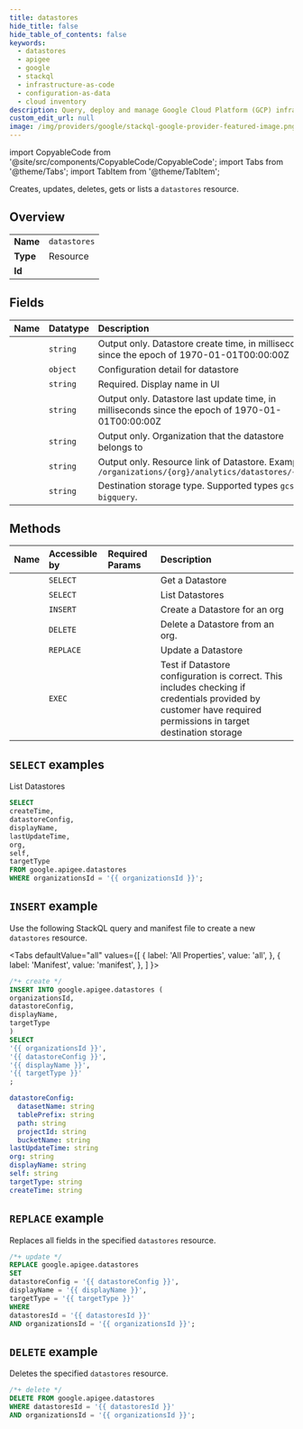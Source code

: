 ```yaml
---
title: datastores
hide_title: false
hide_table_of_contents: false
keywords:
  - datastores
  - apigee
  - google
  - stackql
  - infrastructure-as-code
  - configuration-as-data
  - cloud inventory
description: Query, deploy and manage Google Cloud Platform (GCP) infrastructure and resources using SQL
custom_edit_url: null
image: /img/providers/google/stackql-google-provider-featured-image.png
---
```


import CopyableCode from '@site/src/components/CopyableCode/CopyableCode';
import Tabs from '@theme/Tabs';
import TabItem from '@theme/TabItem';

Creates, updates, deletes, gets or lists a <code>datastores</code> resource.

## Overview
<table><tbody>
<tr><td><b>Name</b></td><td><code>datastores</code></td></tr>
<tr><td><b>Type</b></td><td>Resource</td></tr>
<tr><td><b>Id</b></td><td><CopyableCode code="google.apigee.datastores" /></td></tr>
</tbody></table>

## Fields
| Name | Datatype | Description |
|:-----|:---------|:------------|
| <CopyableCode code="createTime" /> | `string` | Output only. Datastore create time, in milliseconds since the epoch of 1970-01-01T00:00:00Z |
| <CopyableCode code="datastoreConfig" /> | `object` | Configuration detail for datastore |
| <CopyableCode code="displayName" /> | `string` | Required. Display name in UI |
| <CopyableCode code="lastUpdateTime" /> | `string` | Output only. Datastore last update time, in milliseconds since the epoch of 1970-01-01T00:00:00Z |
| <CopyableCode code="org" /> | `string` | Output only. Organization that the datastore belongs to |
| <CopyableCode code="self" /> | `string` | Output only. Resource link of Datastore. Example: `/organizations/{org}/analytics/datastores/{uuid}` |
| <CopyableCode code="targetType" /> | `string` | Destination storage type. Supported types `gcs` or `bigquery`. |

## Methods
| Name | Accessible by | Required Params | Description |
|:-----|:--------------|:----------------|:------------|
| <CopyableCode code="organizations_analytics_datastores_get" /> | `SELECT` | <CopyableCode code="datastoresId, organizationsId" /> | Get a Datastore |
| <CopyableCode code="organizations_analytics_datastores_list" /> | `SELECT` | <CopyableCode code="organizationsId" /> | List Datastores |
| <CopyableCode code="organizations_analytics_datastores_create" /> | `INSERT` | <CopyableCode code="organizationsId" /> | Create a Datastore for an org |
| <CopyableCode code="organizations_analytics_datastores_delete" /> | `DELETE` | <CopyableCode code="datastoresId, organizationsId" /> | Delete a Datastore from an org. |
| <CopyableCode code="organizations_analytics_datastores_update" /> | `REPLACE` | <CopyableCode code="datastoresId, organizationsId" /> | Update a Datastore |
| <CopyableCode code="organizations_analytics_datastores_test" /> | `EXEC` | <CopyableCode code="organizationsId" /> | Test if Datastore configuration is correct. This includes checking if credentials provided by customer have required permissions in target destination storage |

## `SELECT` examples

List Datastores

```sql
SELECT
createTime,
datastoreConfig,
displayName,
lastUpdateTime,
org,
self,
targetType
FROM google.apigee.datastores
WHERE organizationsId = '{{ organizationsId }}'; 
```

## `INSERT` example

Use the following StackQL query and manifest file to create a new <code>datastores</code> resource.

<Tabs
    defaultValue="all"
    values={[
        { label: 'All Properties', value: 'all', },
        { label: 'Manifest', value: 'manifest', },
    ]
}>
<TabItem value="all">

```sql
/*+ create */
INSERT INTO google.apigee.datastores (
organizationsId,
datastoreConfig,
displayName,
targetType
)
SELECT 
'{{ organizationsId }}',
'{{ datastoreConfig }}',
'{{ displayName }}',
'{{ targetType }}'
;
```
</TabItem>
<TabItem value="manifest">

```yaml
datastoreConfig:
  datasetName: string
  tablePrefix: string
  path: string
  projectId: string
  bucketName: string
lastUpdateTime: string
org: string
displayName: string
self: string
targetType: string
createTime: string

```
</TabItem>
</Tabs>

## `REPLACE` example

Replaces all fields in the specified <code>datastores</code> resource.

```sql
/*+ update */
REPLACE google.apigee.datastores
SET 
datastoreConfig = '{{ datastoreConfig }}',
displayName = '{{ displayName }}',
targetType = '{{ targetType }}'
WHERE 
datastoresId = '{{ datastoresId }}'
AND organizationsId = '{{ organizationsId }}';
```

## `DELETE` example

Deletes the specified <code>datastores</code> resource.

```sql
/*+ delete */
DELETE FROM google.apigee.datastores
WHERE datastoresId = '{{ datastoresId }}'
AND organizationsId = '{{ organizationsId }}';
```
